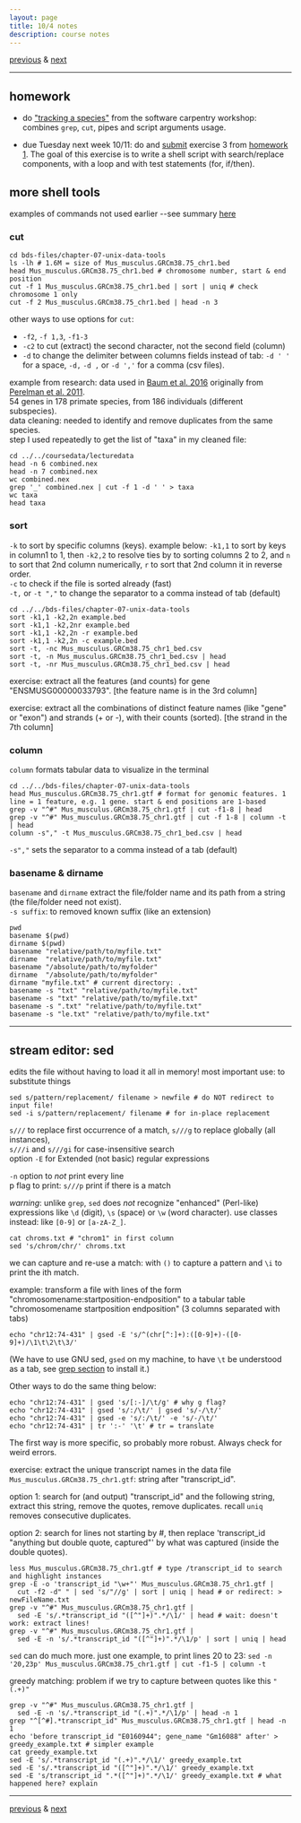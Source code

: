 ```yaml
---
layout: page
title: 10/4 notes
description: course notes
---
```

[previous](notes0929.html) & [next](notes1006.html)

---

## homework

- do ["tracking a species"](http://swcarpentry.github.io/shell-novice/07-find/#tracking-a-species)
from the software carpentry workshop: combines `grep`, `cut`, pipes
and script arguments usage.

- due Tuesday next week 10/11: do and [submit](https://github.com/UWMadison-computingtools/coursedata#commit-push-and-submit-your-work)
exercise 3 from [homework 1](https://github.com/UWMadison-computingtools/coursedata/tree/master/hw1-snaqTimeTests).
The goal of this exercise is to write a shell script with
search/replace components, with a loop
and with test statements (for, if/then).

## more shell tools

examples of commands not used earlier --see summary [here](notes0908.html)

### cut

```shell
cd bds-files/chapter-07-unix-data-tools
ls -lh # 1.6M = size of Mus_musculus.GRCm38.75_chr1.bed
head Mus_musculus.GRCm38.75_chr1.bed # chromosome number, start & end position
cut -f 1 Mus_musculus.GRCm38.75_chr1.bed | sort | uniq # check chromosome 1 only
cut -f 2 Mus_musculus.GRCm38.75_chr1.bed | head -n 3
```

other ways to use options for `cut`:

- `-f2`, `-f 1,3`, `-f1-3`
- `-c2` to cut (extract) the second character, not the second field (column)
- `-d` to change the delimiter between columns fields instead of tab:
  `-d ' '` for a space, `-d,` `-d ,` or `-d ','` for a comma (csv files).


example from research: data used in
[Baum et al. 2016](http://onlinelibrary.wiley.com/doi/10.1111/evo.12934/full)
originally from [Perelman et al. 2011](http://journals.plos.org/plosgenetics/article?id=10.1371/journal.pgen.1001342).  
54 genes in 178 primate species, from 186 individuals
(different subspecies).  
data cleaning: needed to identify and remove duplicates from the same species.  
step I used repeatedly to get the list of "taxa" in my cleaned file:
<!-- see more in readme.md in that folder -->

```shell
cd ../../coursedata/lecturedata
head -n 6 combined.nex
head -n 7 combined.nex
wc combined.nex
grep '_' combined.nex | cut -f 1 -d ' ' > taxa
wc taxa
head taxa
```

### sort

`-k` to sort by specific columns (keys). example below:
`-k1,1` to sort by keys in column1 to 1,
then `-k2,2` to resolve ties by to sorting columns 2 to 2, and
`n` to sort that 2nd column numerically,
`r` to sort that 2nd column it in reverse order.  
`-c` to check if the file is sorted already (fast)  
`-t,` or `-t ","` to change the separator to a comma instead of tab (default)

```shell
cd ../../bds-files/chapter-07-unix-data-tools
sort -k1,1 -k2,2n example.bed
sort -k1,1 -k2,2nr example.bed
sort -k1,1 -k2,2n -r example.bed
sort -k1,1 -k2,2n -c example.bed
sort -t, -nc Mus_musculus.GRCm38.75_chr1_bed.csv
sort -t, -n Mus_musculus.GRCm38.75_chr1_bed.csv | head
sort -t, -nr Mus_musculus.GRCm38.75_chr1_bed.csv | head
```

exercise: extract all the features (and counts) for gene "ENSMUSG00000033793".
[the feature name is in the 3rd column]
<!--
grep "ENSMUSG00000033793" Mus_musculus.GRCm38.75_chr1.gtf | cut -f3 | sort | uniq -c
-->

exercise: extract all the combinations of distinct feature names
(like "gene" or "exon") and strands (+ or -), with their counts (sorted).
[the strand in the 7th column]
<!--
grep -v "^#" Mus_musculus.GRCm38.75_chr1.gtf | cut -f3,7 | sort | uniq -c | sort -rn
-->

### column

`column` formats tabular data to visualize in the terminal

```shell
cd ../../bds-files/chapter-07-unix-data-tools
head Mus_musculus.GRCm38.75_chr1.gtf # format for genomic features. 1 line = 1 feature, e.g. 1 gene. start & end positions are 1-based
grep -v "^#" Mus_musculus.GRCm38.75_chr1.gtf | cut -f1-8 | head
grep -v "^#" Mus_musculus.GRCm38.75_chr1.gtf | cut -f 1-8 | column -t | head
column -s"," -t Mus_musculus.GRCm38.75_chr1_bed.csv | head
```

`-s","` sets the separator to a comma instead of a tab (default)

### basename & dirname

`basename` and `dirname` extract the file/folder name and its path
from a string (the file/folder need not exist).  
`-s suffix`: to removed known suffix (like an extension)

```shell
pwd
basename $(pwd)
dirname $(pwd)
basename "relative/path/to/myfile.txt"
dirname  "relative/path/to/myfile.txt"
basename "/absolute/path/to/myfolder"
dirname  "/absolute/path/to/myfolder"
dirname "myfile.txt" # current directory: .
basename -s "txt" "relative/path/to/myfile.txt"
basename -s "txt" "relative/path/to/myfile.txt"
basename -s ".txt" "relative/path/to/myfile.txt"
basename -s "le.txt" "relative/path/to/myfile.txt"
```

---

## stream editor: sed

edits the file without having to load it all in memory!
most important use: to substitute things

```shell
sed s/pattern/replacement/ filename > newfile # do NOT redirect to input file!
sed -i s/pattern/replacement/ filename # for in-place replacement
```

`s///` to replace first occurrence of a match,
`s///g` to replace globally (all instances),  
`s///i` and `s///gi` for case-insensitive search  
option `-E` for Extended (not basic) regular expressions

`-n` option to *not* print every line  
p flag to print: `s///p` print if there is a match

*warning*: unlike `grep`, `sed` does *not* recognize "enhanced" (Perl-like)
expressions like `\d` (digit), `\s` (space) or `\w` (word character).
use classes instead: like `[0-9]` or `[a-zA-Z_]`.

```shell
cat chroms.txt # "chrom1" in first column
sed 's/chrom/chr/' chroms.txt
```

we can capture and re-use a match: with `()` to capture a pattern
and `\i` to print the ith match.

example: transform a file with lines of the form
"chromosomename:startposition-endposition" to a tabular table "chromosomename startposition endposition" (3 columns separated with tabs)

```shell
echo "chr12:74-431" | gsed -E 's/^(chr[^:]+):([0-9]+)-([0-9]+)/\1\t\2\t\3/'
```

(We have to use GNU sed, `gsed` on my machine, to have `\t` be understood as a tab,
see [grep section](notes0922.html#GNU-vs-BSD-command-line-tools) to install it.)

Other ways to do the same thing below:

```shell
echo "chr12:74-431" | gsed 's/[:-]/\t/g' # why g flag?
echo "chr12:74-431" | gsed 's/:/\t/' | gsed 's/-/\t/'
echo "chr12:74-431" | gsed -e 's/:/\t/' -e 's/-/\t/'
echo "chr12:74-431" | tr ':-' '\t' # tr = translate
```

The first way is more specific, so probably more robust.
Always check for weird errors.

exercise: extract the unique transcript names in the data file
`Mus_musculus.GRCm38.75_chr1.gtf`: string after "transcript_id".

option 1: search for (and output) "transcript_id" and the following string,
extract this string, remove the quotes, remove duplicates.
recall `uniq` removes consecutive duplicates.

option 2: search for lines not starting by #, then replace 'transcript_id "anything but double quote, captured"' by what was captured (inside the double quotes).

```shell
less Mus_musculus.GRCm38.75_chr1.gtf # type /transcript_id to search and highlight instances
grep -E -o 'transcript_id "\w+"' Mus_musculus.GRCm38.75_chr1.gtf |
  cut -f2 -d" " | sed 's/"//g' | sort | uniq | head # or redirect: > newFileName.txt
grep -v "^#" Mus_musculus.GRCm38.75_chr1.gtf |
  sed -E 's/.*transcript_id "([^"]+)".*/\1/' | head # wait: doesn't work: extract lines!
grep -v "^#" Mus_musculus.GRCm38.75_chr1.gtf |
  sed -E -n 's/.*transcript_id "([^"]+)".*/\1/p' | sort | uniq | head
```

`sed` can do much more. just one example, to print lines 20 to 23:
`sed -n '20,23p' Mus_musculus.GRCm38.75_chr1.gtf | cut -f1-5 | column -t`

greedy matching: problem if we try to capture between quotes like this
`"(.+)"`

```shell
grep -v "^#" Mus_musculus.GRCm38.75_chr1.gtf |
  sed -E -n 's/.*transcript_id "(.+)".*/\1/p' | head -n 1
grep "^[^#].*transcript_id" Mus_musculus.GRCm38.75_chr1.gtf | head -n 1
echo 'before transcript_id "E0160944"; gene_name "Gm16088" after' > greedy_example.txt # simpler example
cat greedy_example.txt
sed -E 's/.*transcript_id "(.+)".*/\1/' greedy_example.txt
sed -E 's/.*transcript_id "([^"]+)".*/\1/' greedy_example.txt
sed -E 's/transcript_id ".*([^"]+)".*/\1/' greedy_example.txt # what happened here? explain
```


---
[previous](notes0929.html) & [next](notes1006.html)
